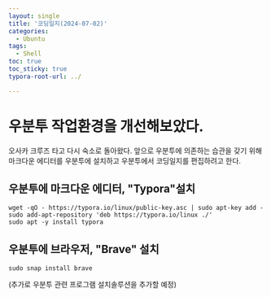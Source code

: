 ```yaml
---
layout: single
title: '코딩일지(2024-07-02)'
categories:
  - Ubuntu
tags:
  - Shell
toc: true
toc_sticky: true
typora-root-url: ../

---
```








# 우분투 작업환경을 개선해보았다.

오사카 크루즈 타고 다시 숙소로 돌아왔다. 앞으로 우분투에 의존하는 습관을 갖기 위해 마크다운 에디터를 우분투에 설치하고 우분투에서 코딩일지를 편집하려고 한다.

## 우분투에 마크다운 에디터, "Typora"설치

```
wget -qO - https://typora.io/linux/public-key.asc | sudo apt-key add -
sudo add-apt-repository 'deb https://typora.io/linux ./'
sudo apt -y install typora
```







## 우분투에 브라우저, "Brave" 설치

```
sudo snap install brave
```





(추가로 우분투 관련 프로그램 설치솔루션을 추가할 예정)
